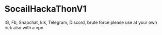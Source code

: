 # SocailHackaThonV1
IG, Fb, Snapchat, kik, Telegram, Discord, brute force please use at your own rick also with a vpn
